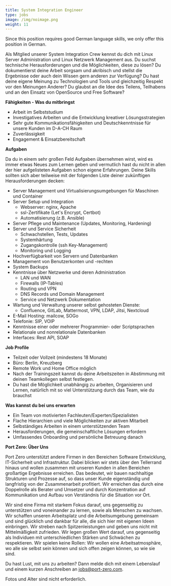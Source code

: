 ```yaml
---
title: System Integration Engineer
type: jobs
image: /img/noimage.png
weight: 11
---
```



Since this position requires good German language skills, we only offer this position in German.

Als Mitglied unserer System Integration Crew kennst du dich mit Linux Server Administration und
Linux Netzwerk Management aus. Du suchst technische Herausforderungen und die Möglichkeiten, diese
zu lösen? Du dokumentierst deine Arbeit sorgsam und akribisch und stellst die Ergebnisse oder auch
dein Wissen gern anderen zur Verfügung? Du hast deine eigene Meinung zu Technologien und Tools und
gleichzeitig Respekt vor den Meinungen Anderer? Du glaubst an die Idee des Teilens, Teilhabens und
an den Einsatz von OpenSource und Free Software?


**Fähigkeiten - Was du mitbringst**

* Arbeit im Selbststudium
* Investigatives Arbeiten und die Entwicklung kreativer Lösungsstrategien
* Sehr gute Kommunikationsfähigkeiten und Deutschkenntnisse für unsere Kunden im D-A-CH Raum
* Zuverlässigkeit
* Engagement & Einsatzbereitschaft


**Aufgaben**

Da du in einem sehr großen Feld Aufgaben übernehmen wirst, wird es immer etwas Neues zum Lernen
geben und vermutlich hast du nicht in allen der hier aufgelisteten Aufgaben schon eigene
Erfahrungen. Deine Skills sollten sich aber teilweise mit der folgenden Liste deiner zukünftigen
Herausforderungen decken:

* Server Management und Virtualisierungsumgebungen für Maschinen und Container
* Server Setup und Integration
    * Webserver: nginx, Apache
    * ssl-Zertifikate (Let's Encrypt, Certbot)
    * Automatisierung (z.B. Ansible)
* Server Pflege und Maintenance (Updates, Monitoring, Hardening)
* Server und Service Sicherheit
    * Schwachstellen, Tests, Updates
    * Systemhärtung
    * Zugangskontrolle (ssh Key-Management)
    * Monitoring und Logging
* Hochverfügbarkeit von Servern und Datenbanken
* Management von Benutzerkonten und -rechten
* System Backups
* Kenntnisse über Netzwerke und deren Administration
    * LAN und WAN
    * Firewalls (IP-Tables)
    * Routing und VPN
    * DNS Records und Domain Management
    * Service und Netzwerk Dokumentation
* Wartung und Verwaltung unserer selbst gehosteten Dienste:
    * Confluence, GitLab, Mattermost, VPN, LDAP, Jitsi, Nextcloud
* E-Mail Hosting: mailcow, SOGo
* Telefonie:  SIP, VOIP
* Kenntnisse einer oder mehrerer Programmier- oder Scriptsprachen
* Relationale und nonrelationale Datenbanken
* Interfaces: Rest API, SOAP


**Job Profile**

* Teilzeit oder Vollzeit (mindestens 18 Monate)
* Büro: Berlin, Kreuzberg
* Remote Work und Home Office möglich
* Nach der Trainingszeit kannst du deine Arbeitszeiten in Abstimmung mit deinen Teamkollegen selbst festlegen.
* Du hast die Möglichkeit unabhängig zu arbeiten, Organisieren und Lernen, natürlich mit so viel Unterstützung durch das Team, wie du brauchst


**Was kannst du bei uns erwarten**

* Ein Team von motivierten Fachleuten/Experten/Spezialisten
* Flache Hierarchien und viele Möglichkeiten zur aktiven Mitarbeit
* Selbständiges Arbeiten in einem unterstützenden Team
* Herausforderungen, die gemeinschaftliche Lösungen erfordern
* Umfassendes Onboarding und persönliche Betreuung danach


**Port Zero: Über Uns**

Port Zero unterstützt andere Firmen in den Bereichen Software Entwicklung, IT-Sicherheit und
Infrastruktur. Dabei blicken wir stets über den Tellerrand hinaus und wollen zusammen mit unseren
Kunden in allen Bereichen großartige Ergebnisse erreichen. Das bedeutet, wir bauen nachhaltige
Strukturen und Prozesse auf, so dass unser Kunde eigenständig und langfristig von der Zusammenarbeit
profitiert. Wir erreichen das durch eine Doppelrolle als Berater und Umsetzer und durch
Konzentration auf Kommunikation und Aufbau von Verständnis für die Situation vor Ort.

Wir sind eine Firma mit starkem Fokus darauf, uns gegenseitig zu unterstützen und voneinander zu
lernen, sowie als Menschen zu wachsen. Wir schaffen unseren Arbeitsplatz und die Arbeitsumgebung
gemeinsam und sind glücklich und dankbar für alle, die sich hier mit eigenen Ideen einbringen. Wir
streben nach Spitzenleistungen und geben uns nicht mit Mittelmäßigkeit zufrieden. Wir legen großen
Wert darauf, uns gegenseitig als Individuen mit unterschiedlichen Stärken und Schwächen zu
respektieren. Wir spielen keine Rollen: Wir wollen eine Arbeitsatmosphäre, wo alle sie selbst sein
können und sich offen zeigen können, so wie sie sind.

Du hast Lust, mit uns zu arbeiten? Dann melde dich mit einem Lebenslauf und einem kurzen Anschreiben
an jobs@port-zero.com.

Fotos und Alter sind nicht erforderlich. 
